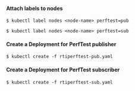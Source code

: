 #### Attach labels to nodes
`$ kubectl label nodes <node-name> perftest=pub`

`$ kubectl label nodes <node-name> perftest=sub`

#### Create a Deployment for PerfTest publisher
`$ kubectl create -f rtiperftest-pub.yaml`

#### Create a Deployment for PerfTest subscriber
`$ kubectl create -f rtiperftest-sub.yaml`
